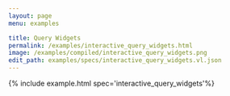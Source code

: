 ```yaml
---
layout: page
menu: examples

title: Query Widgets
permalink: /examples/interactive_query_widgets.html
image: /examples/compiled/interactive_query_widgets.png
edit_path: examples/specs/interactive_query_widgets.vl.json
---
```




{% include example.html spec='interactive_query_widgets'%}
